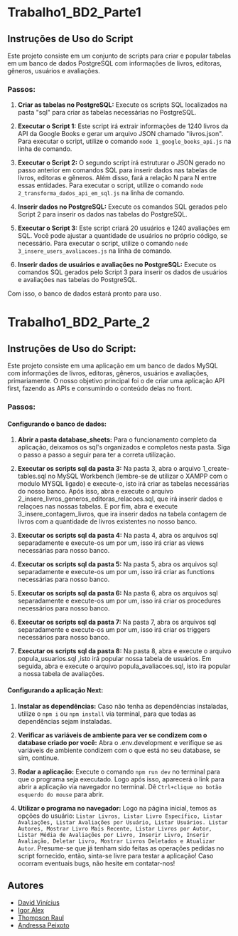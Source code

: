 # Trabalho1_BD2_Parte1

## Instruções de Uso do Script

Este projeto consiste em um conjunto de scripts para criar e popular tabelas em um banco de dados PostgreSQL com informações de livros, editoras, gêneros, usuários e avaliações.

### Passos:

1. **Criar as tabelas no PostgreSQL:**
   Execute os scripts SQL localizados na pasta "sql" para criar as tabelas necessárias no PostgreSQL.

2. **Executar o Script 1:**
   Este script irá extrair informações de 1240 livros da API da Google Books e gerar um arquivo JSON chamado "livros.json".
   Para executar o script, utilize o comando `node 1_google_books_api.js` na linha de comando.

3. **Executar o Script 2:**
   O segundo script irá estruturar o JSON gerado no passo anterior em comandos SQL para inserir dados nas tabelas de livros, editoras e gêneros. Além disso, fará a relação N para N entre essas entidades.
   Para executar o script, utilize o comando `node 2_transforma_dados_api_em_sql.js` na linha de comando.

4. **Inserir dados no PostgreSQL:**
   Execute os comandos SQL gerados pelo Script 2 para inserir os dados nas tabelas do PostgreSQL.

5. **Executar o Script 3:**
   Este script criará 20 usuários e 1240 avaliações em SQL. Você pode ajustar a quantidade de usuários no próprio código, se necessário.
   Para executar o script, utilize o comando `node 3_insere_users_avaliacoes.js` na linha de comando.

6. **Inserir dados de usuários e avaliações no PostgreSQL:**
   Execute os comandos SQL gerados pelo Script 3 para inserir os dados de usuários e avaliações nas tabelas do PostgreSQL.

Com isso, o banco de dados estará pronto para uso.

# Trabalho1_BD2_Parte_2

## Instruções de Uso do Script:

Este projeto consiste em uma aplicação em um banco de dados MySQL com informações de livros, editoras, gêneros, usuários e avaliações, primariamente. O nosso objetivo principal foi o de criar uma aplicação API first, fazendo as APIs e consumindo o conteúdo delas no front.

### Passos:

#### Configurando o banco de dados:

1. **Abrir a pasta database_sheets:**
   Para o funcionamento completo da aplicação, deixamos os sql's organizados e completos nesta pasta. Siga o passo a passo a seguir para ter a correta utilização.

2. **Executar os scripts sql da pasta 3:**
   Na pasta 3, abra o arquivo 1_create-tables.sql no MySQL Workbench (lembre-se de utilizar o XAMPP com o modulo MYSQL ligado) e execute-o, isto irá criar as tabelas necessárias do nosso banco.
   Após isso, abra e execute o arquivo 2_insere_livros_generos_editoras_relacoes.sql, que irá inserir dados e relaçoes nas nossas tabelas.
   E por fim, abra e execute 3_insere_contagem_livros, que ira inserir dados na tabela contagem de livros com a quantidade de livros existentes no nosso banco.

3. **Executar os scripts sql da pasta 4:**
   Na pasta 4, abra os arquivos sql separadamente e execute-os um por um, isso irá criar as views necessárias para nosso banco.

4. **Executar os scripts sql da pasta 5:**
   Na pasta 5, abra os arquivos sql separadamente e execute-os um por um, isso irá criar as functions necessárias para nosso banco.

5. **Executar os scripts sql da pasta 6:**
   Na pasta 6, abra os arquivos sql separadamente e execute-os um por um, isso irá criar os procedures necessários para nosso banco.

6. **Executar os scripts sql da pasta 7:**
   Na pasta 7, abra os arquivos sql separadamente e execute-os um por um, isso irá criar os triggers necessários para nosso banco.

7. **Executar os scripts sql da pasta 8:**
   Na pasta 8, abra e execute o arquivo popula_usuarios.sql ,isto irá popular nossa tabela de usuários.
   Em seguida, abra e execute o arquivo popula_avaliacoes.sql, isto ira popular a nossa tabela de avaliações.

#### Configurando a aplicação Next:

1. **Instalar as dependências:**
   Caso não tenha as dependências instaladas, utilize o `npm i` ou `npm install` via terminal, para que todas as dependências sejam instaladas.

2. **Verificar as variáveis de ambiente para ver se condizem com o database criado por você:**
   Abra o .env.development e verifique se as variáveis de ambiente condizem com o que está no seu database, se sim, continue.

3. **Rodar a aplicação:**
   Execute o comando `npm run dev` no terminal para que o programa seja executado. Logo após isso, aparecerá o link para abrir a aplicação via navegador no terminal. Dê `Ctrl+clique no botão esquerdo do mouse` para abrir.

4. **Utilizar o programa no navegador:**
   Logo na página inicial, temos as opções do usuário: `Listar Livros, Listar Livro Específico, Listar Avaliações, Listar Avaliações por Usuário, Listar Usuários. Listar Autores, Mostrar Livro Mais Recente, Listar Livros por Autor, Listar Média de Avaliações por Livro, Inserir Livro, Inserir Avaliação, Deletar Livro, Mostrar Livros Deletados e Atualizar Autor`. Presume-se que já tenham sido feitas as operações pedidas no script fornecido, então, sinta-se livre para testar a aplicação! Caso ocorram eventuais bugs, não hesite em contatar-nos!



## Autores

- [David Vinícius](https://github.com/Ishinaru)
- [Igor Alex](https://github.com/Kronossss)
- [Thompson Raul](https://github.com/ThompsonRaul)
- [Andressa Peixoto](https://github.com/apnonato)
